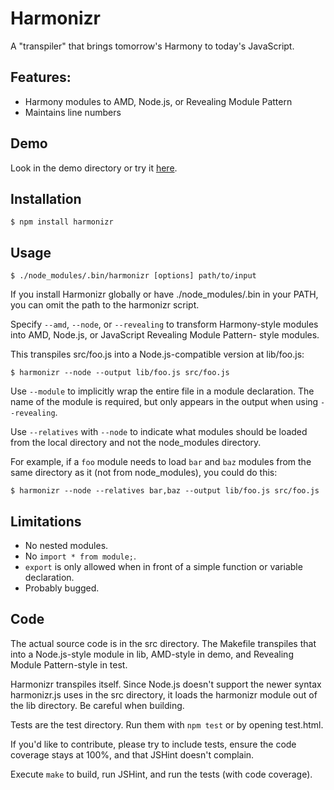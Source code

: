 # Harmonizr

A "transpiler" that brings tomorrow's Harmony to today's JavaScript.

## Features:

  - Harmony modules to AMD, Node.js, or Revealing Module Pattern
  - Maintains line numbers

## Demo

Look in the demo directory or try it
[here](http://jdiamond.github.com/harmonizr/demo/demo.html).

## Installation

    $ npm install harmonizr

## Usage

    $ ./node_modules/.bin/harmonizr [options] path/to/input

If you install Harmonizr globally or have ./node_modules/.bin in your
PATH, you can omit the path to the harmonizr script.

Specify `--amd`, `--node`, or `--revealing` to transform Harmony-style
modules into AMD, Node.js, or JavaScript Revealing Module Pattern-
style modules.

This transpiles src/foo.js into a Node.js-compatible version at
lib/foo.js:

    $ harmonizr --node --output lib/foo.js src/foo.js

Use `--module` to implicitly wrap the entire file in a module
declaration. The name of the module is required, but only appears in
the output when using `--revealing`.

Use `--relatives` with `--node` to indicate what modules should be
loaded from the local directory and not the node_modules directory.

For example, if a `foo` module needs to load `bar` and `baz` modules
from the same directory as it (not from node_modules), you could do
this:

    $ harmonizr --node --relatives bar,baz --output lib/foo.js src/foo.js

## Limitations

  - No nested modules.
  - No `import * from module;`.
  - `export` is only allowed when in front of a simple function or
    variable declaration.
  - Probably bugged.

## Code

The actual source code is in the src directory. The Makefile
transpiles that into a Node.js-style module in lib, AMD-style in demo,
and Revealing Module Pattern-style in test.

Harmonizr transpiles itself. Since Node.js doesn't support the newer
syntax harmonizr.js uses in the src directory, it loads the
harmonizr module out of the lib directory. Be careful when building.

Tests are the test directory. Run them with `npm test` or by opening
test.html.

If you'd like to contribute, please try to include tests, ensure the
code coverage stays at 100%, and that JSHint doesn't complain.

Execute `make` to build, run JSHint, and run the tests (with code
coverage).